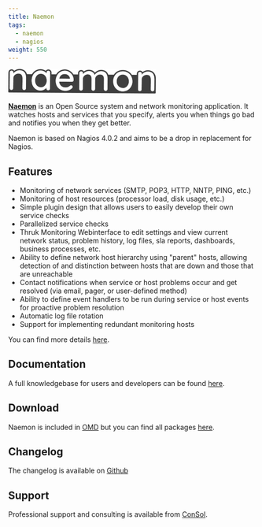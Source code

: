 ```yaml
---
title: Naemon
tags:
  - naemon
  - nagios
weight: 550
---
```

<div class="pb-4">
  <img class="p-2" src="logo_naemon.png" alt="Naemon" style="background-color: white"/>
</div>

**[Naemon](https://www.naemon.io)** is an Open Source system and network monitoring application. It watches hosts and services that you specify, alerts you when things go bad and notifies you when they get better.

Naemon is based on Nagios 4.0.2 and aims to be a drop in replacement for Nagios.

## Features

- Monitoring of network services (SMTP, POP3, HTTP, NNTP, PING, etc.)
- Monitoring of host resources (processor load, disk usage, etc.)
- Simple plugin design that allows users to easily develop their own service checks
- Parallelized service checks
- Thruk Monitoring Webinterface to edit settings and view current network status, problem
  history, log files, sla reports, dashboards, business processes, etc.
- Ability to define network host hierarchy using "parent" hosts, allowing detection of
  and distinction between hosts that are down and those that are unreachable
- Contact notifications when service or host problems occur and get resolved (via email, pager, or user-defined method)
- Ability to define event handlers to be run during service or host events for proactive problem resolution
- Automatic log file rotation
- Support for implementing redundant monitoring hosts

You can find more details [here](https://www.naemon.io/documentation/usersguide/about).

## Documentation

A full knowledgebase for users and developers can be found [here](https://www.naemon.io/documentation/).

## Download

Naemon is included in [OMD](docs/omd/) but you can find all packages [here](https://www.naemon.io/download).

## Changelog

The changelog is available on [Github](https://github.com/naemon/naemon-core/blob/master/NEWS)

## Support

Professional support and consulting is available from [ConSol](https://www.consol.com/monitoring).

